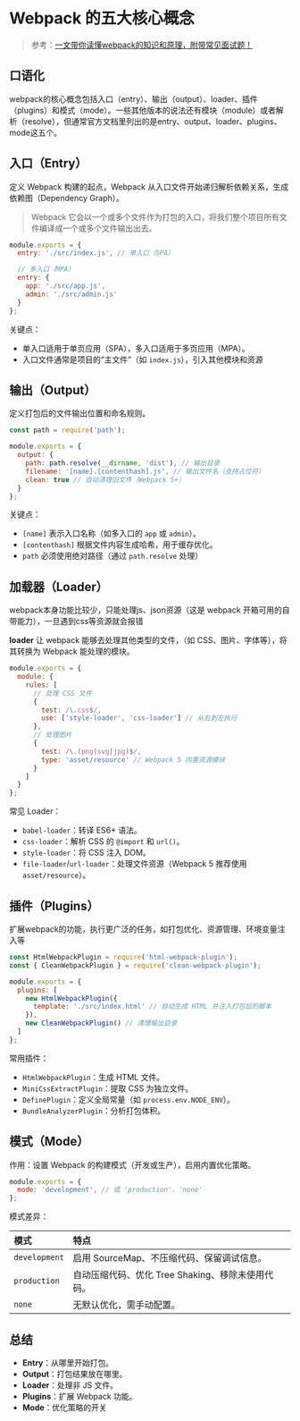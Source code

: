 # Webpack 的五大核心概念

> 参考：[一文带你读懂webpack的知识和原理，附带常见面试题！](https://juejin.cn/post/7138203576098095112?searchId=20250416172453F3A291C0E6C614446328)

## **口语化**

webpack的核心概念包括入口（entry）、输出（output）、loader、插件（plugins）和模式（mode）。一些其他版本的说法还有模块（module）或者解析（resolve），但通常官方文档里列出的是entry、output、loader、plugins、mode这五个。

## 入口（Entry）

定义 Webpack 构建的起点，Webpack 从入口文件开始递归解析依赖关系，生成依赖图（Dependency Graph）。

> Webpack 它会以一个或多个文件作为打包的入口，将我们整个项目所有文件编译成一个或多个文件输出出去。

```js
module.exports = {
  entry: './src/index.js', // 单入口（SPA）

  // 多入口（MPA）
  entry: {
    app: './src/app.js',
    admin: './src/admin.js'
  }
};
```

关键点：

-   单入口适用于单页应用（SPA），多入口适用于多页应用（MPA）。
-   入口文件通常是项目的“主文件”（如 `index.js`），引入其他模块和资源

## 输出（Output）

定义打包后的文件输出位置和命名规则。

```js
const path = require('path');

module.exports = {
  output: {
    path: path.resolve(__dirname, 'dist'), // 输出目录
    filename: '[name].[contenthash].js', // 输出文件名（支持占位符）
    clean: true // 自动清理旧文件（Webpack 5+）
  }
};
```

关键点：

-   `[name]` 表示入口名称（如多入口的 `app` 或 `admin`）。
-   `[contenthash]` 根据文件内容生成哈希，用于缓存优化。
-   `path` 必须使用绝对路径（通过 `path.resolve` 处理）

## 加载器（Loader）

webpack本身功能比较少，只能处理js、json资源（这是 webpack 开箱可用的自带能力），一旦遇到css等资源就会报错

**loader** 让 webpack 能够去处理其他类型的文件，（如 CSS、图片、字体等），将其转换为 Webpack 能处理的模块。

```js
module.exports = {
  module: {
    rules: [
      // 处理 CSS 文件
      {
        test: /\.css$/,
        use: ['style-loader', 'css-loader'] // 从右到左执行
      },
      // 处理图片
      {
        test: /\.(png|svg|jpg)$/,
        type: 'asset/resource' // Webpack 5 内置资源模块
      }
    ]
  }
};
```

常见 Loader：

-   `babel-loader`：转译 ES6+ 语法。
-   `css-loader`：解析 CSS 的 `@import` 和 `url()`。
-   `style-loader`：将 CSS 注入 DOM。
-   `file-loader`/`url-loader`：处理文件资源（Webpack 5 推荐使用 `asset/resource`）。

## 插件（Plugins）

扩展webpack的功能，执行更广泛的任务，如打包优化、资源管理、环境变量注入等

```js
const HtmlWebpackPlugin = require('html-webpack-plugin');
const { CleanWebpackPlugin } = require('clean-webpack-plugin');

module.exports = {
  plugins: [
    new HtmlWebpackPlugin({
      template: './src/index.html' // 自动生成 HTML 并注入打包后的脚本
    }),
    new CleanWebpackPlugin() // 清理输出目录
  ]
};
```

常用插件：

-   `HtmlWebpackPlugin`：生成 HTML 文件。
-   `MiniCssExtractPlugin`：提取 CSS 为独立文件。
-   `DefinePlugin`：定义全局常量（如 `process.env.NODE_ENV`）。
-   `BundleAnalyzerPlugin`：分析打包体积。

## 模式（Mode）

作用：设置 Webpack 的构建模式（开发或生产），启用内置优化策略。

```js
module.exports = {
  mode: 'development', // 或 'production'、'none'
};
```

模式差异：

| 模式          | 特点                                              |
| :------------ | :------------------------------------------------ |
| `development` | 启用 SourceMap、不压缩代码、保留调试信息。        |
| `production`  | 自动压缩代码、优化 Tree Shaking、移除未使用代码。 |
| `none`        | 无默认优化，需手动配置。                          |

## 总结

-   **Entry**：从哪里开始打包。
-   **Output**：打包结果放在哪里。
-   **Loader**：处理非 JS 文件。
-   **Plugins**：扩展 Webpack 功能。
-   **Mode**：优化策略的开关
